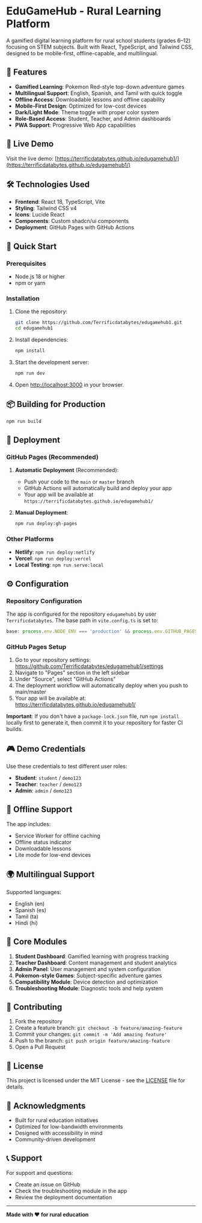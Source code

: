 # EduGameHub - Rural Learning Platform

A gamified digital learning platform for rural school students (grades 6–12) focusing on STEM subjects. Built with React, TypeScript, and Tailwind CSS, designed to be mobile-first, offline-capable, and multilingual.

## 🌟 Features

- **Gamified Learning**: Pokemon Red-style top-down adventure games
- **Multilingual Support**: English, Spanish, and Tamil with quick toggle
- **Offline Access**: Downloadable lessons and offline capability
- **Mobile-First Design**: Optimized for low-cost devices
- **Dark/Light Mode**: Theme toggle with proper color system
- **Role-Based Access**: Student, Teacher, and Admin dashboards
- **PWA Support**: Progressive Web App capabilities

## 🚀 Live Demo

Visit the live demo: [https://terrificdatabytes.github.io/edugamehub1/](https://terrificdatabytes.github.io/edugamehub1/)

## 🛠️ Technologies Used

- **Frontend**: React 18, TypeScript, Vite
- **Styling**: Tailwind CSS v4
- **Icons**: Lucide React
- **Components**: Custom shadcn/ui components
- **Deployment**: GitHub Pages with GitHub Actions

## 🏁 Quick Start

### Prerequisites

- Node.js 18 or higher
- npm or yarn

### Installation

1. Clone the repository:
   ```bash
   git clone https://github.com/Terrificdatabytes/edugamehub1.git
   cd edugamehub1
   ```

2. Install dependencies:
   ```bash
   npm install
   ```

3. Start the development server:
   ```bash
   npm run dev
   ```

4. Open [http://localhost:3000](http://localhost:3000) in your browser.

## 📦 Building for Production

```bash
npm run build
```

## 🚀 Deployment

### GitHub Pages (Recommended)

1. **Automatic Deployment** (Recommended):
   - Push your code to the `main` or `master` branch
   - GitHub Actions will automatically build and deploy your app
   - Your app will be available at `https://terrificdatabytes.github.io/edugamehub1/`

2. **Manual Deployment**:
   ```bash
   npm run deploy:gh-pages
   ```

### Other Platforms

- **Netlify**: `npm run deploy:netlify`
- **Vercel**: `npm run deploy:vercel`
- **Local Testing**: `npm run serve:local`

## ⚙️ Configuration

### Repository Configuration

The app is configured for the repository `edugamehub1` by user `Terrificdatabytes`. The base path in `vite.config.ts` is set to:

```typescript
base: process.env.NODE_ENV === 'production' && process.env.GITHUB_PAGES ? '/edugamehub1/' : './',
```

### GitHub Pages Setup

1. Go to your repository settings: https://github.com/Terrificdatabytes/edugamehub1/settings
2. Navigate to "Pages" section in the left sidebar
3. Under "Source", select "GitHub Actions"
4. The deployment workflow will automatically deploy when you push to main/master
5. Your app will be available at: https://terrificdatabytes.github.io/edugamehub1/

**Important**: If you don't have a `package-lock.json` file, run `npm install` locally first to generate it, then commit it to your repository for faster CI builds.

## 🎮 Demo Credentials

Use these credentials to test different user roles:

- **Student**: `student` / `demo123`
- **Teacher**: `teacher` / `demo123`
- **Admin**: `admin` / `demo123`

## 📱 Offline Support

The app includes:
- Service Worker for offline caching
- Offline status indicator
- Downloadable lessons
- Lite mode for low-end devices

## 🌍 Multilingual Support

Supported languages:
- English (en)
- Spanish (es)
- Tamil (ta)
- Hindi (hi)

## 🎯 Core Modules

1. **Student Dashboard**: Gamified learning with progress tracking
2. **Teacher Dashboard**: Content management and student analytics
3. **Admin Panel**: User management and system configuration
4. **Pokemon-style Games**: Subject-specific adventure games
5. **Compatibility Module**: Device detection and optimization
6. **Troubleshooting Module**: Diagnostic tools and help system

## 🤝 Contributing

1. Fork the repository
2. Create a feature branch: `git checkout -b feature/amazing-feature`
3. Commit your changes: `git commit -m 'Add amazing feature'`
4. Push to the branch: `git push origin feature/amazing-feature`
5. Open a Pull Request

## 📄 License

This project is licensed under the MIT License - see the [LICENSE](LICENSE) file for details.

## 🙏 Acknowledgments

- Built for rural education initiatives
- Optimized for low-bandwidth environments
- Designed with accessibility in mind
- Community-driven development

## 📞 Support

For support and questions:
- Create an issue on GitHub
- Check the troubleshooting module in the app
- Review the deployment documentation

---

**Made with ❤️ for rural education**